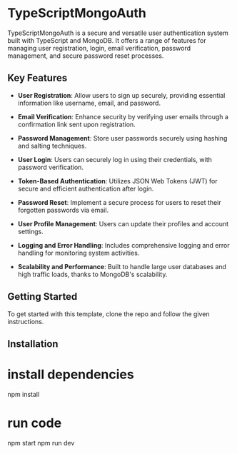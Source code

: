 # TypeScriptMongoAuth

TypeScriptMongoAuth is a secure and versatile user authentication system built with TypeScript and MongoDB. It offers a range of features for managing user registration, login, email verification, password management, and secure password reset processes.

## Key Features

- **User Registration**: Allow users to sign up securely, providing essential information like username, email, and password.

- **Email Verification**: Enhance security by verifying user emails through a confirmation link sent upon registration.

- **Password Management**: Store user passwords securely using hashing and salting techniques.

- **User Login**: Users can securely log in using their credentials, with password verification.

- **Token-Based Authentication**: Utilizes JSON Web Tokens (JWT) for secure and efficient authentication after login.

- **Password Reset**: Implement a secure process for users to reset their forgotten passwords via email.

- **User Profile Management**: Users can update their profiles and account settings.

- **Logging and Error Handling**: Includes comprehensive logging and error handling for monitoring system activities.

- **Scalability and Performance**: Built to handle large user databases and high traffic loads, thanks to MongoDB's scalability.

## Getting Started

To get started with this template, clone the repo and follow the given instructions.

## Installation

# install dependencies

npm install

# run code

npm start
npm run dev
